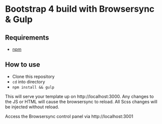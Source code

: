 # Bootstrap 4 build with Browsersync & Gulp

## Requirements

* [npm](https://www.npmjs.com/get-npm?utm_source=house&utm_medium=homepage&utm_campaign=free%20orgs&utm_term=Install%20npm)

## How to use

* Clone this repository
* `cd` into directory
* `npm install && gulp`

This will serve your template up on http://localhost:3000. Any changes to the JS or HTML will cause the browsersync to reload. All Scss changes will be injected without reload.

Access the Browsersync control panel via http://localhost:3001

